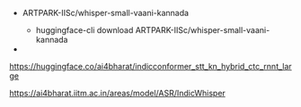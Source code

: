 

- ARTPARK-IISc/whisper-small-vaani-kannada
    - huggingface-cli download ARTPARK-IISc/whisper-small-vaani-kannada

- 

https://huggingface.co/ai4bharat/indicconformer_stt_kn_hybrid_ctc_rnnt_large


https://ai4bharat.iitm.ac.in/areas/model/ASR/IndicWhisper